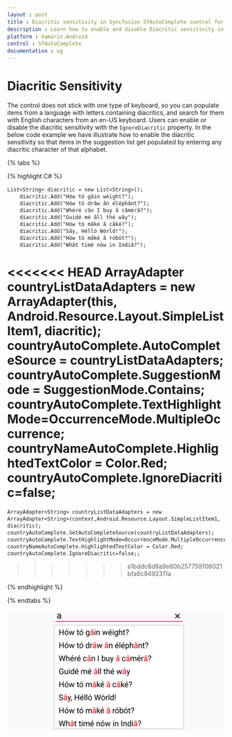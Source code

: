 ```yaml
---
layout : post
title : Diacritic sensitivity in Syncfusion SfAutoComplete control for Xamarin.Android
description : Learn how to enable and disable Diacritic sensitivity in SfAutoComplete
platform : Xamarin.Android
control : SfAutoComplete
documentation : ug
---
```


# Diacritic Sensitivity

The control does not stick with one type of keyboard, so you can populate items from a language with letters containing diacritics, and search for them with English characters from an en-US keyboard. Users can enable or disable the diacritic sensitivity with the `IgnoreDiacritic` property. In the below code example we have illustrate how to enable the diacritic sensitivity so that items in the suggestion list get populated by entering any diacritic character of that alphabet.


{% tabs %}

{% highlight C# %}
	
	List<String> diacritic = new List<String>(); 
		diacritic.Add("Hów tó gâin wéight?");
		diacritic.Add("Hów tó drâw ân éléphânt?");
		diacritic.Add("Whéré cân I buy â câmérâ?");
		diacritic.Add("Guidé mé âll thé wây");
		diacritic.Add("Hów tó mâké â câké?");
		diacritic.Add("Sây, Hélló Wórld!");
		diacritic.Add("Hów tó mâké â róbót?");
		diacritic.Add("Whât timé nów in Indiâ?");

<<<<<<< HEAD
	ArrayAdapter<String> countryListDataAdapters = new ArrayAdapter<String>(this, Android.Resource.Layout.SimpleListItem1, diacritic);
	countryAutoComplete.AutoCompleteSource = countryListDataAdapters;
	countryAutoComplete.SuggestionMode = SuggestionMode.Contains;
	countryAutoComplete.TextHighlightMode=OccurrenceMode.MultipleOccurrence;
	countryNameAutoComplete.HighlightedTextColor = Color.Red; 
	countryAutoComplete.IgnoreDiacritic=false;
=======
	ArrayAdapter<String> countryListDataAdapters = new ArrayAdapter<String>(context,Android.Resource.Layout.SimpleListItem1, diacritic);
	countryAutoComplete.SetAutoCompleteSource(countryListDataAdapters);
	countryAutoComplete.TextHighlightMode=OccurrenceMode.MultipleOccurrence;
	countryNameAutoComplete.HighlightedTextColor = Color.Red; 
	countryAutoComplete.IgnoreDiacritic=false;;
>>>>>>> a1bddc8d8a9e60b257759106021bfa6c9492311a
	 
{% endhighlight %}

{% endtabs %}
	
![](images/diacritic.png)


	